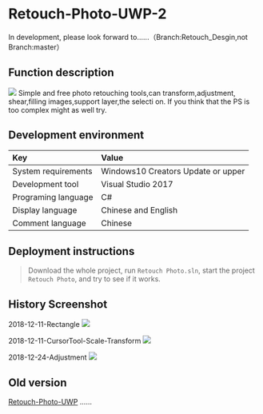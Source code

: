 # Retouch-Photo-UWP-2

 In development, please look forward to......（Branch:Retouch_Desgin,not Branch:master）


## Function description
![](https://github.com/ysdy44/Retouch-Photo-UWP-2/blob/master/ScreenShot/2019.1.3.PNG)
Simple and free photo retouching tools,can transform,adjustment, shear,filling images,support layer,the selecti on. If you think that the PS is too complex might as well try.


## Development environment

|Key|Value|
|:-|:-|
|System requirements| Windows10 Creators Update or upper|
|Development tool|Visual Studio 2017|
|Programing language|C#|
|Display language|Chinese and English|
|Comment language|Chinese|

## Deployment instructions

> Download the whole project, run `Retouch Photo.sln`, start the project `Retouch Photo`, and try to see if it works.

## History Screenshot
2018-12-11-Rectangle
![](https://github.com/ysdy44/Retouch-Photo-UWP-2/blob/master/ScreenShot/2018-12-11-Rectangle.gif)

2018-12-11-CursorTool-Scale-Transform
![](https://github.com/ysdy44/Retouch-Photo-UWP-2/blob/master/ScreenShot/2018-12-21-Scale.gif)


2018-12-24-Adjustment
![](https://github.com/ysdy44/Retouch-Photo-UWP-2/blob/master/ScreenShot/2018-12-24-Adjustment.gif)


## Old version
[Retouch-Photo-UWP](https://github.com/ysdy44/Retouch-Photo-UWP)
......
